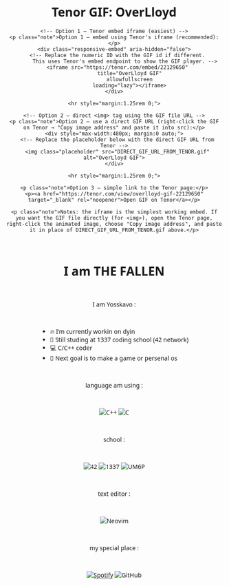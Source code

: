 <!--![wave](lambo.png)--> 


<!doctype html>
<html lang="en">
<head>
  <meta charset="utf-8" />
  <meta name="viewport" content="width=device-width,initial-scale=1" />
  <title>Embed Tenor GIF</title>
  <style>
    body { font-family: system-ui, -apple-system, "Segoe UI", Roboto, sans-serif; padding: 2rem; display:flex; flex-direction:column; gap:1rem; align-items:center; }
    .card { max-width:720px; width:100%; text-align:center; }
    .note { color:#555; font-size:0.9rem; }
    .responsive-embed { position:relative; padding-bottom:56.25%; height:0; overflow:hidden; }
    .responsive-embed iframe, .responsive-embed img { position:absolute; top:0; left:0; width:100%; height:100%; border:0; }
    img.placeholder { object-fit:contain; background:#000; }
  </style>
</head>
<body>
  <div class="card">
    <h1>Tenor GIF: OverLloyd</h1>

    <!-- Option 1 — Tenor embed iframe (easiest) -->
    <p class="note">Option 1 — embed using Tenor's iframe (recommended):</p>
    <div class="responsive-embed" aria-hidden="false">
      <!-- Replace the numeric ID with the GIF id if different.
           This uses Tenor's embed endpoint to show the GIF player. -->
      <iframe src="https://tenor.com/embed/22129650"
              title="OverLloyd GIF"
              allowfullscreen
              loading="lazy"></iframe>
    </div>

    <hr style="margin:1.25rem 0;">

    <!-- Option 2 — direct <img> tag using the GIF file URL -->
    <p class="note">Option 2 — use a direct GIF URL (right-click the GIF on Tenor → "Copy image address" and paste it into src):</p>
    <div style="max-width:480px; margin:0 auto;">
      <!-- Replace the placeholder below with the direct GIF URL from Tenor -->
      <img class="placeholder" src="DIRECT_GIF_URL_FROM_TENOR.gif" alt="OverLloyd GIF">
    </div>

    <hr style="margin:1.25rem 0;">

    <p class="note">Option 3 — simple link to the Tenor page:</p>
    <p><a href="https://tenor.com/view/overlloyd-gif-22129650" target="_blank" rel="noopener">Open GIF on Tenor</a></p>

    <p class="note">Notes: the iframe is the simplest working embed. If you want the GIF file directly (for <img>), open the Tenor page, right-click the animated image, choose "Copy image address", and paste it in place of DIRECT_GIF_URL_FROM_TENOR.gif above.</p>
  </div>
</body>
</html>

<h1 align="center">I am THE FALLEN</h1>

<!-- <p align="center">
  <img src="obito-uchiha-obito.gif" alt="Animation" />
</p> -->

<!--
**Yosskavo/Yosskavo** is a ✨ _special_ ✨ repository because its `README.md` (this file) appears on your GitHub profile.
-->
I am Yosskavo :

- 🔥 I’m currently workin on dyin
- 🏫 Still studing at 1337 coding school (42 network)
- 💻 C/C++ coder
- 🎯 Next goal is to make a game or persenal os
<!-->


<!-- ![Linux](https://img.shields.io/badge/Linux-FCC624?style=for-the-badge&logo=linux&logoColor=black) 
![Arch](https://img.shields.io/badge/Arch%20Linux-1793D1?logo=arch-linux&logoColor=fff&style=for-the-badge) -->
language am using :

![C++](https://img.shields.io/badge/c++-%2300599C.svg?style=for-the-badge&logo=c%2B%2B&logoColor=white) 
![C](https://img.shields.io/badge/c-%2300599C.svg?style=for-the-badge&logo=c&logoColor=white) 

school :

![42](https://img.shields.io/badge/-42-black?style=for-the-badge&logo=42&logoColor=white) 
![1337](https://img.shields.io/badge/1337-000000.svg?style=for-the-badge&logo=42&logoColor=white) 
![UM6P](https://img.shields.io/badge/UM6P-E44D26.svg?style=for-the-badge&logoColor=white) 

text editor : 

![Neovim](https://img.shields.io/badge/NeoVim-%2357A143.svg?&style=for-the-badge&logo=neovim&logoColor=white) 
<!-- ![Vim](https://img.shields.io/badge/VIM-%2311AB00.svg?style=for-the-badge&logo=vim&logoColor=white) 
![VS Code Insiders](https://img.shields.io/badge/VS%20Code%20Insiders-35b393.svg?style=for-the-badge&logo=visual-studio-code&logoColor=white) 
![Visual Studio](https://img.shields.io/badge/Visual%20Studio-5C2D91.svg?style=for-the-badge&logo=visual-studio&logoColor=white) -->

<!-- [![42 Profile Card](https://1337-readme-xi.vercel.app/api/profile?cursus=42cursus&dark=true&login=yel-mota)](https://github.com/mohouyizme/1337-readme)-->


my special place :

[![Spotify](https://img.shields.io/badge/Spotify-1ED760?style=for-the-badge&logo=spotify&logoColor=white)](https://open.spotify.com/user/31eyb3ih3ebpcxsmqectodeibr2q)
![GitHub](https://img.shields.io/badge/github-%23121011.svg?style=for-the-badge&logo=github&logoColor=white) 
<!-- ![Firefox](https://img.shields.io/badge/Firefox-FF7139?style=for-the-badge&logo=Firefox-Browser&logoColor=white) -->

<!-- [![Anurag's GitHub stats](https://github-readme-stats.vercel.app/api?username=Yosskavo&theme=transparent&show_icons=true&hide_border=true)](https://github.com/Yosskavo/github-readme-stats) -->
<!-- ![Top Langs](https://github-readme-stats.vercel.app/api/top-langs/?username=Yosskavo&layout=compact&theme=transparent&show_icons=true&hide_border=true) -->
<!-- ![Anurag's GitHub stats](https://github-readme-stats.vercel.app/api?username=anuraghazra&show_icons=true&theme=radical)
[![yel-mota's 42 stats](https://badge.mediaplus.ma/darkblue/yel-mota)](https://github.com/oakoudad/badge42)
![Top Langs](https://github-readme-stats.vercel.app/api/top-langs/?username=anuraghazra&hide_progress=true) -->
<!--
## 🌐 Languages Used Across My Repositories

| 🏷️ Language | Badge | Bytes | 📊 Percentage | Progress |
|:---|:---|---:|---:|:---|
| 🎨 CSS        | ![CSS](https://img.shields.io/badge/CSS-blue?logo=css3&logoColor=white) | 5,114,060 | 91.58% | ██████████████████████████████████ |
| 🖥️ C          | ![C](https://img.shields.io/badge/C-00599C?logo=c&logoColor=white)     |   375,680 | 6.73%  | ██                                |
| 💻 C++        | ![C++](https://img.shields.io/badge/C++-00599C?logo=c%2B%2B&logoColor=white) |    55,700 | 1.00%  | ▊                                 |
| 🌀 Lua        | ![Lua](https://img.shields.io/badge/Lua-2C2D72?logo=lua&logoColor=white) |    22,454 | 0.40%  | ▌                                 |
| 🛠️ Makefile   | ![Makefile](https://img.shields.io/badge/Makefile-000000?logo=gnu&logoColor=white) |     6,839 | 0.12%  | ▏                                 |
| 🐚 Shell      | ![Shell](https://img.shields.io/badge/Shell-89e051?logo=gnu-bash&logoColor=white) |     6,041 | 0.11%  | ▏                                 |
| ✍️ Vim Script | ![Vim Script](https://img.shields.io/badge/Vim_Script-019733?logo=vim&logoColor=white) |     3,554 | 0.06%  |                                   |

-->

